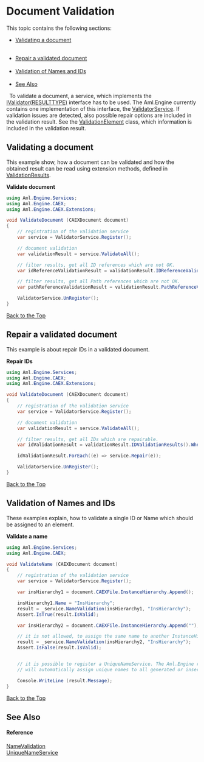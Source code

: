 # Document Validation

This topic contains the following sections:
&nbsp;<ul><li><a href="#validating-a-document">Validating a document</a></li>&nbsp;
<li><a href="#repair-a-validated-document">Repair a validated document</a></li>&nbsp;
<li><a href="#validation-of-names-and-ids">Validation of Names and IDs</a></li>&nbsp;
<li><a href="#see-also">See Also</a></li></ul>&nbsp;
To validate a document, a service, which implements the <a href="T_Aml_Engine_Services_Interfaces_IValidator_1">IValidator(RESULTTYPE)</a> interface has to be used. The Aml.Engine currently contains one implementation of this interface, the <a href="T_Aml_Engine_Services_ValidatorService">ValidatorService</a>. If validation issues are detected, also possible repair options are included in the validation result. See the <a href="T_Aml_Engine_Services_ValidationElement">ValidationElement</a> class, which information is included in the validation result.



## Validating a document

This example show, how a document can be validated and how the obtained result can be read using extension methods, defined in <a href="T_Aml_Engine_Services_ValidationResults">ValidationResults</a>.


**Validate document**<br />
``` C#
using Aml.Engine.Services;
using Aml.Engine.CAEX;
using Aml.Engine.CAEX.Extensions;

void ValidateDocument (CAEXDocument document)
{
    // registration of the validation service
    var service = ValidatorService.Register();

    // document validation
    var validationResult = service.ValidateAll();

    // filter results, get all ID references which are not OK.
    var idReferenceValidationResult = validationResult.IDReferenceValidationResults();

    // filter results, get all Path references which are not OK.
    var pathReferenceValidationResult = validationResult.PathReferenceValidationResults();

    ValidatorService.UnRegister();
}
```

  



<a href="#">Back to the Top</a>



## Repair a validated document

This example is about repair IDs in a validated document.


**Repair IDs**<br />
``` C#
using Aml.Engine.Services;
using Aml.Engine.CAEX;
using Aml.Engine.CAEX.Extensions;

void ValidateDocument (CAEXDocument document)
{
    // registration of the validation service
    var service = ValidatorService.Register();

    // document validation
    var validationResult = service.ValidateAll();

    // filter results, get all IDs which are repairable.
    var idValidationResult = validationResult.IDValidationResults().Where(v => v.AvailableRepairOptions != RepairTypeEnum.None).ToList();

    idValidationResult.ForEach((e) => service.Repair(e));

    ValidatorService.UnRegister();
}
```

  



<a href="#">Back to the Top</a>



## Validation of Names and IDs

These examples explain, how to validate a single ID or Name which should be assigned to an element.


**Validate a name**<br />
``` C#
using Aml.Engine.Services;
using Aml.Engine.CAEX;

void ValidateName (CAEXDocument document)
{
    // registration of the validation service
    var service = ValidatorService.Register();

    var insHierarchy1 = document.CAEXFile.InstanceHierarchy.Append();

    insHierarchy1.Name = "InsHierarchy";
    result = _service.NameValidation(insHierarchy1, "InsHierarchy");
    Assert.IsTrue(result.IsValid);

    var insHierarchy2 = document.CAEXFile.InstanceHierarchy.Append("");

    // it is not allowed, to assign the same name to another InstanceHierarchy
    result = _service.NameValidation(insHierarchy2, "InsHierarchy");
    Assert.IsFalse(result.IsValid);


    // it is possible to register a UniqueNameService. The Aml.Engine recognizes, if such a service is present and
    // will automatically assign unique names to all generated or inserted objects.

    Console.WriteLine (result.Message);
}
```

  



<a href="#">Back to the Top</a>



## See Also


#### Reference
<a href="M_Aml_Engine_Services_ValidatorService_NameValidation">NameValidation</a><br /><a href="T_Aml_Engine_Services_UniqueNameService">UniqueNameService</a><br />